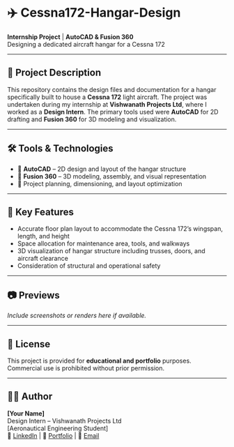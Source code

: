 # ✈️ Cessna172-Hangar-Design

**Internship Project** | **AutoCAD & Fusion 360**  
Designing a dedicated aircraft hangar for a Cessna 172

---

## 📌 Project Description

This repository contains the design files and documentation for a hangar specifically built to house a **Cessna 172** light aircraft. The project was undertaken during my internship at **Vishwanath Projects Ltd**, where I worked as a **Design Intern**. The primary tools used were **AutoCAD** for 2D drafting and **Fusion 360** for 3D modeling and visualization.

---

## 🛠️ Tools & Technologies

- 🔷 **AutoCAD** – 2D design and layout of the hangar structure  
- 🧩 **Fusion 360** – 3D modeling, assembly, and visual representation  
- 📝 Project planning, dimensioning, and layout optimization  


---

## 🚀 Key Features

- Accurate floor plan layout to accommodate the Cessna 172’s wingspan, length, and height  
- Space allocation for maintenance area, tools, and walkways  
- 3D visualization of hangar structure including trusses, doors, and aircraft clearance  
- Consideration of structural and operational safety

---

## 📷 Previews

*Include screenshots or renders here if available.*

---

## 📄 License

This project is provided for **educational and portfolio** purposes. Commercial use is prohibited without prior permission.

---

## 🙋‍♂️ Author

**[Your Name]**  
Design Intern – Vishwanath Projects Ltd  
[Aeronautical Engineering Student]  
🔗 [LinkedIn](#) | 💼 [Portfolio](#) | 📧 [Email](#)





